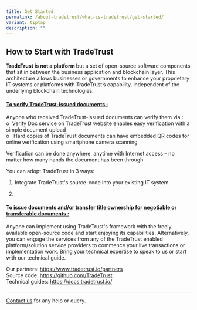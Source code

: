```yaml
---
title: Get Started
permalink: /about-tradetrust/what-is-tradetrust/get-started/
variant: tiptap
description: ""
---
```

<h2>How to Start with TradeTrust</h2>
<p></p>
<p><strong>TradeTrust is not a platform </strong>but a set of open-source
software components that sit in between the business application and blockchain
layer. This architecture allows businesses or governments to enhance your
proprietary IT systems or platforms with TradeTrust’s capability, independent
of the underlying blockchain technologies.</p>
<h4><u>To verify TradeTrust-issued documents :</u></h4>
<p>Anyone who received TradeTrust-issued documents can verify them via :
<br>o&nbsp;&nbsp;Verify Doc service on TradeTrust website enables easy verification
with a simple document upload
<br>o&nbsp;&nbsp; Hard copies of TradeTrust documents can have embedded QR
codes for online verification using smartphone camera scanning</p>
<p>Verification can be done anywhere, anytime with Internet access – no matter
how many hands the document has been through.</p>
<p>You can adopt TradeTrust in 3 ways:</p>
<ol data-tight="true" class="tight">
<li>
<p>Integrate TradeTrust's source-code into your existing IT system</p>
</li>
<li>
<p>
<br>
</p>
</li>
</ol>
<p></p>
<p></p>
<h4><u>To issue documents and/or transfer title ownership for negotiable or transferable documents :</u></h4>
<p>Anyone can implement using TradeTrust's framework with the freely available
open-source code and start enjoying its capabilities. Alternatively, you
can engage the services from any of the TradeTrust enabled platform/solution
service providers to commence your live transactions or implementation
work. Bring your technical expertise to speak to us or start with our technical
guide.</p>
<p>Our partners: <a href="https://www.tradetrust.io/partners" rel="noopener noreferrer nofollow" target="_blank">https://www.tradetrust.io/partners</a> 
<br>Source code: <a href="https://github.com/TradeTrust" rel="noopener noreferrer nofollow" target="_blank">https://github.com/TradeTrust</a> 
<br>Technical guides: <a href="https://docs.tradetrust.io/" rel="noopener noreferrer nofollow" target="_blank">https://docs.tradetrust.io/</a>
</p>
<p></p>
<p></p>
<h4></h4>
<p></p>
<hr>
<p></p>
<p><a href="https://form.gov.sg/635f32c5001b2d0011fff09b" rel="noopener noreferrer nofollow" target="_blank">Contact us</a> for
any help or query.</p>